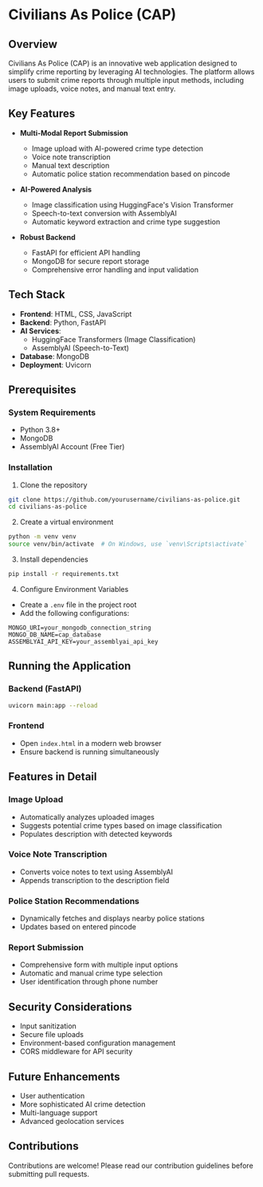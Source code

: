 # Civilians As Police (CAP)

## Overview

Civilians As Police (CAP) is an innovative web application designed to simplify crime reporting by leveraging AI technologies. The platform allows users to submit crime reports through multiple input methods, including image uploads, voice notes, and manual text entry.

## Key Features

- **Multi-Modal Report Submission**
  - Image upload with AI-powered crime type detection
  - Voice note transcription
  - Manual text description
  - Automatic police station recommendation based on pincode

- **AI-Powered Analysis**
  - Image classification using HuggingFace's Vision Transformer
  - Speech-to-text conversion with AssemblyAI
  - Automatic keyword extraction and crime type suggestion

- **Robust Backend**
  - FastAPI for efficient API handling
  - MongoDB for secure report storage
  - Comprehensive error handling and input validation

## Tech Stack

- **Frontend**: HTML, CSS, JavaScript
- **Backend**: Python, FastAPI
- **AI Services**: 
  - HuggingFace Transformers (Image Classification)
  - AssemblyAI (Speech-to-Text)
- **Database**: MongoDB
- **Deployment**: Uvicorn

## Prerequisites

### System Requirements
- Python 3.8+
- MongoDB
- AssemblyAI Account (Free Tier)

### Installation

1. Clone the repository
```bash
git clone https://github.com/yourusername/civilians-as-police.git
cd civilians-as-police
```

2. Create a virtual environment
```bash
python -m venv venv
source venv/bin/activate  # On Windows, use `venv\Scripts\activate`
```

3. Install dependencies
```bash
pip install -r requirements.txt
```

4. Configure Environment Variables
- Create a `.env` file in the project root
- Add the following configurations:
```
MONGO_URI=your_mongodb_connection_string
MONGO_DB_NAME=cap_database
ASSEMBLYAI_API_KEY=your_assemblyai_api_key
```

## Running the Application

### Backend (FastAPI)
```bash
uvicorn main:app --reload
```

### Frontend
- Open `index.html` in a modern web browser
- Ensure backend is running simultaneously

## Features in Detail

### Image Upload
- Automatically analyzes uploaded images
- Suggests potential crime types based on image classification
- Populates description with detected keywords

### Voice Note Transcription
- Converts voice notes to text using AssemblyAI
- Appends transcription to the description field

### Police Station Recommendations
- Dynamically fetches and displays nearby police stations
- Updates based on entered pincode

### Report Submission
- Comprehensive form with multiple input options
- Automatic and manual crime type selection
- User identification through phone number

## Security Considerations

- Input sanitization
- Secure file uploads
- Environment-based configuration management
- CORS middleware for API security

## Future Enhancements

- User authentication
- More sophisticated AI crime detection
- Multi-language support
- Advanced geolocation services

## Contributions

Contributions are welcome! Please read our contribution guidelines before submitting pull requests.

